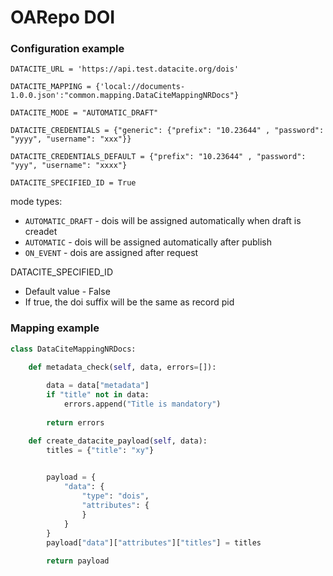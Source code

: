 # OARepo DOI

### Configuration example

```
DATACITE_URL = 'https://api.test.datacite.org/dois'

DATACITE_MAPPING = {'local://documents-1.0.0.json':"common.mapping.DataCiteMappingNRDocs"}

DATACITE_MODE = "AUTOMATIC_DRAFT"

DATACITE_CREDENTIALS = {"generic": {"prefix": "10.23644" , "password": "yyyy", "username": "xxx"}}

DATACITE_CREDENTIALS_DEFAULT = {"prefix": "10.23644" , "password": "yyy", "username": "xxxx"}

DATACITE_SPECIFIED_ID = True
```

mode types:
  - `AUTOMATIC_DRAFT` - dois will be assigned automatically when draft is creadet
  - `AUTOMATIC` - dois will be assigned automatically after publish 
  - `ON_EVENT` - dois are assigned after request

DATACITE_SPECIFIED_ID
  - Default value - False
  - If true, the doi suffix will be the same as record pid
    
### Mapping example

```python
class DataCiteMappingNRDocs:

    def metadata_check(self, data, errors=[]):
        
        data = data["metadata"]
        if "title" not in data:
            errors.append("Title is mandatory")
        
        return errors

    def create_datacite_payload(self, data):
        titles = {"title": "xy"}

        
        payload = {
            "data": {
                "type": "dois",
                "attributes": {
                }
            }
        }
        payload["data"]["attributes"]["titles"] = titles
   
        return payload
    
```
